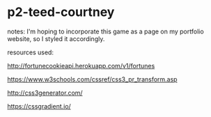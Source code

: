 # p2-teed-courtney

notes:
I'm hoping to incorporate this game as a page on my portfolio website, so I styled it accordingly.

resources used:

http://fortunecookieapi.herokuapp.com/v1/fortunes

https://www.w3schools.com/cssref/css3_pr_transform.asp

http://css3generator.com/

https://cssgradient.io/


